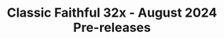 ---
title: Classic Faithful 32x - August 2024 Pre-releases
permalink: /classicfaithful/32x-Aug-2024
header_img: https://database.faithfulpack.net/images/website/posts/cf32x/Aug-2024.jpg

description: |
  Classic Faithful 32x has a new update in store; a Pre-Release for 1.21. Long overdue, this update adds all of the blocks and items pertaining to Update 1.21. Remaining are the paintings and most of the entities for a full release. Additionally, a plethora of existing textures were overhauled. You can see all changes for yourself in the extended changelog below. NOTE: Textures that are exclusively for the Jappa or Programmer Art pack respectively will have a [Jappa] or [PA] prefix attached to them.

changelog:
  Added:
    Block:
      - Crafter Bottom (FHLX, Lillie Rose)
      - Crafter East (FHLX)
      - Crafter East Crafting (FHLX)
      - Crafter East Triggered (FHLX)
      - Crafter North (FHLX)
      - Crafter North Crafting (FHLX)
      - Crafter South (FHLX)
      - Crafter South Triggered (FHLX)
      - Crafter West (FHLX)
      - Crafter West Crafting (FHLX)
      - Crafter West Triggered (FHLX)
      - Copper Bulb (FHLX)
      - Copper Bulb Lit (FHLX)
      - Copper Bulb Lit Powered (FHLX)
      - Copper Bulb Powered (FHLX)
      - Copper Door Bottom (FHLX)
      - Copper Door Top (FHLX)
      - Copper Grate (FHLX)
      - Copper Trapdoor (FHLX, Evorp)
      - Exposed Copper Bulb (FHLX)
      - Exposed Copper Bulb Lit (FHLX)
      - Exposed Copper Bulb Lit Powered (FHLX)
      - Exposed Copper Bulb Powered (FHLX)
      - Exposed Copper Door Bottom (FHLX)
      - Exposed Copper Door Top (FHLX)
      - Exposed Copper Grate (FHLX)
      - Exposed Copper Trapdoor (FHLX)
      - Oxidized Copper Bulb (FHLX)
      - Oxidized Copper Bulb Lit (FHLX)
      - Oxidized Copper Bulb Lit Powered (FHLX)
      - Oxidized Copper Bulb Powered (FHLX)
      - Oxidized Copper Door Bottom (FHLX)
      - Oxidized Copper Door Top (FHLX)
      - Oxidized Copper Grate (FHLX)
      - Oxidized Copper Trapdoor (FHLX)
      - Weathered Copper Bulb (FHLX)
      - Weathered Copper Bulb Lit (FHLX)
      - Weathered Copper Bulb Lit Powered (FHLX)
      - Weathered Copper Bulb Powered (FHLX)
      - Weathered Copper Door Bottom (FHLX)
      - Weathered Copper Door Top (FHLX)
      - Weathered Copper Grate (FHLX)
      - Weathered Copper Trapdoor (FHLX)
      - Trial Spawner Top Ejecting Reward (FHLX)
      - Trial Spawner Top Inactive (FHLX)
      - Trial Spawner Side Inactive (FHLX, Evorp)
      - Trial Spawner Top Active (FHLX)
      - Trial Spawner Side Active (FHLX, Evorp)
      - Vault Front On (FHLX)
      - Vault Bottom (FHLX, Evorp)
      - Vault Side On (FHLX)
      - Vault Front Ejecting (FHLX)
      - Vault Top Ejecting (FHLX, Evorp)
      - Vault Side Off (FHLX)
      - Vault Front Off (FHLX, Evorp)
      - Vault Top (FHLX, Evorp)
      - Heavy Core (FHLX)
      - Flow Pottery Pattern (FHLX)
      - Guster Pottery Pattern (FHLX)
      - Scrape Pottery Pattern (FHLX)
      - Trial Spawner Side Active Ominous (FHLX, Evorp)
      - Trial Spawner Side Inactive Ominous (FHLX, Evorp)
      - Trial Spawner Top Active Ominous (FHLX)
      - Trial Spawner Top Ejecting Reward Ominous (FHLX)
      - Trial Spawner Top Inactive Ominous (FHLX)
      - Vault Front Off Ominous (FHLX)
      - Vault Side On Ominous (FHLX)
      - Vault Top Ejecting Ominous (FHLX, Evorp)
      - Vault Top Ominous (FHLX, Evorp)
      - Vault Front Ejecting Ominous (FHLX)
      - Vault Front On Ominous (FHLX)
      - Trial Spawner Bottom (FHLX, Evorp)
    Entity:
      - "[PA] Husk (TheGeometrycosYT, Evorp, Vattic)"
      - Breeze (Webaccount284)
    Font:
      - Accented (DMgaming, Pomi108, Evorp, Vattic)
      - Accented (DMgaming, Pomi108, Evorp, Vattic)
    GUI:
      - X (DMgaming)
      - XHover (DMgaming)
      - XPress (DMgaming)
      - Dismount (Shaggy)
      - Dismount Pressed (Shaggy)
      - Flyingascend (Shaggy)
      - Flyingdescend (Shaggy)
      - Flyingdescend Pressed (Shaggy)
      - Jump (Shaggy)
      - Jump Pressed (Shaggy)
      - Sneak (Shaggy)
      - Sneak Pressed (Shaggy)
      - Flyingascend Pressed (Shaggy)
      - Background (Shaggy)
      - Snapshot Realms (Jamiscus)
      - Down (Shaggy)
      - Large Button (Shaggy)
      - Right Pressed (Shaggy)
      - Down Pressed (Shaggy)
      - Large Button Pressed (Shaggy)
      - Left Pressed (Shaggy)
      - Left (Shaggy)
      - Right (Shaggy)
      - Up (Shaggy)
      - Up Left (Shaggy)
      - Up Left Pressed (Shaggy)
      - Up Pressed (Shaggy)
      - Up Right (Shaggy)
      - Up Right Pressed (Shaggy)
      - Footer Separator (FHLX)
      - Header Separator (FHLX)
      - Tab (FHLX)
      - Tab Highlighted (FHLX)
      - Tab Selected (FHLX)
      - Tab Selected Highlighted (FHLX)
      - Inworld Footer Separator (FHLX)
      - Inworld Header Separator (FHLX)
      - "[PA] Menu Background (Shaggy, Vattic)"
      - "[PA] Menu List Background (Shaggy, Vattic)"
    Item:
      - Trial Key (FHLX)
      - Armadillo Scute (FHLX)
      - Wolf Armor (FHLX)
      - Wind Charge (DMgaming, Evorp, TheGeometrycosYT)
      - Wolf Armor Overlay (FHLX)
      - Bolt Armor Trim Smithing Template (FHLX)
      - Breeze Rod (TheGeometrycosYT)
      - Flow Armor Trim Smithing Template (FHLX)
      - Flow Pottery Sherd (FHLX)
      - Guster Pottery Sherd (FHLX)
      - Mace (Shaggy)
      - Scrape Pottery Sherd (FHLX)
      - Ominous Bottle (Shaggy)
      - Ominous Trial Key (FHLX)
      - "[Jappa] Map Trial Chambers (Shaggy, Evorp)"
      - "[PA] Map Trial Chambers (liamj987, Vattic)"
      - Music Disc Creator (FHLX)
      - Music Disc Creator Music Box (FHLX)
      - Music Disc Precipice (Evorp, Vattic)
    Mob Effect:
      - Bad Omen (FHLX)
      - Infested (FHLX)
      - Oozing (FHLX)
      - Raid Omen (DMgaming, Vattic, Evorp, FHLX)
      - Trial Omen (FHLX)
      - Weaving (FHLX)
      - Wind Charged (Evorp, FHLX)
    UI:
      - Recipe Book Light Button (Shaggy)
      - Recipe Book Light Button Pressed (Shaggy)
      - TabLeftFrontBottomMostHover (Shaggy)
      - TabLeftFrontHover (Shaggy)
      - TabLeftFrontTopMostHover (Shaggy)
      - TabRightFrontBottomMostHover (Shaggy)
      - TabRightFrontHover (Shaggy)
      - TabRightFrontTopMostHover (Shaggy)
      - TabTopFrontHover (Shaggy)
      - TabTopFrontLeftMostHover (Shaggy)
      - TabTopFrontRightMostHover (Shaggy)
      - Tooltip Inverted Chevron (Webaccount284)
      - World Glyph Desaturated (Webaccount284)
      - Joystick Knob (Shaggy)
      - Crafter Item Border (liamj987, FHLX)
      - Redstone Arrow Vertical Powered (liamj987, FHLX)
      - Redstone Arrow Vertical Unpowered (liamj987, FHLX)
      - Slot Enabled (liamj987, FHLX)
      - Slot Enabled Hover (liamj987, FHLX)
      - Bubble Empty (liamj987, Vattic)
      - PreviewIcon (DMgaming)
    Realms:
      - Realms Button Borderless Default (DMgaming)
      - Realms Button Borderless Hover (DMgaming)
      - Realms Button Borderless Hover Pressed (DMgaming)
      - Realms Button Borderless Lighthoverflag (DMgaming)
      - Realms Button Borderless Lightpressedflag (DMgaming)
      - Realms Button Borderless No Hover Pressed (DMgaming)
      - Realms Chevron Play (Shaggy)
    Map:
      - Jungle Temple (FHLX)
      - Swamp Hut (FHLX)
      - Desert Village (FHLX)
      - Plains Village (FHLX)
      - Savanna Village (FHLX)
      - Snowy Village (FHLX)
      - Taiga Village (FHLX)
      - Trial Chambers (Evorp)
      - "[Jappa] Ocean Monument (Evorp, FHLX)"
      - "[Jappa] Woodland Mansion (FHLX)"
    Particle:
      - Trial Spawner Detection 1 (liamj987)
      - Trial Spawner Detection 2 (liamj987)
      - Trial Spawner Detection 4 (Shaggy)
      - Trial Spawner Detection 3 (Shaggy)
      - Trial Spawner Detection 0 (Shaggy)
      - Trial Spawner Atlas (liamj987, Shaggy)
      - Infested (FHLX)
      - Ominous Spawning (Shaggy)
      - Raid Omen (Evorp, FHLX)
      - Small Gust 0 (FHLX)
      - Small Gust 1 (FHLX)
      - Small Gust 2 (FHLX)
      - Small Gust 3 (FHLX)
      - Small Gust 4 (FHLX)
      - Small Gust 5 (FHLX)
      - Small Gust 6 (FHLX)
      - Trial Omen (Evorp, FHLX)
      - Trial Spawner Detection Ominous 0 (liamj987, Shaggy)
      - Trial Spawner Detection Ominous 1 (liamj987)
      - Trial Spawner Detection Ominous 2 (liamj987)
      - Trial Spawner Detection Ominous 3 (liamj987, Shaggy)
      - Trial Spawner Detection Ominous 4 (liamj987, Shaggy)
      - Trial Spawner Ominous Atlas (liamj987, Shaggy)
    Armor:
      - Bolt (Shaggy)
      - Bolt Leggings (Shaggy)
      - Flow (Shaggy)
      - Flow Leggings (Shaggy)
    Painting:
      - Backyard (Evorp)
      - Changing (Evorp)
      - Endboss (Evorp)
      - Lowmist (Evorp, Jamiscus)
  Changed:
    Block:
      - Bamboo Stalk (Evorp, pcblox39)
      - Basalt Side (Evorp, Pythagoras_314)
      - Bell Bottom (Evorp)
      - Bell Side (Evorp)
      - Bell Top (Evorp)
      - "[Jappa] Furnace Front (Evorp)"
      - "[Jappa] Furnace Front On (Evorp)"
      - "[Jappa] Glow Item Frame (Evorp, ZapPack)"
      - "[PA] Glow Item Frame (Evorp, Vattic)"
      - Grindstone Pivot (Evorp)
      - Grindstone Round (Evorp)
      - Grindstone Side (Evorp)
      - Lightning Rod (Evorp)
      - Netherite Block (Evorp, Pythagoras_314)
      - "[Jappa] Nether Wart Block (Evorp, ZapPack)"
      - "[Jappa] Observer Back (Evorp)"
      - "[Jappa] Observer Back On (Evorp)"
      - "[Jappa] Observer Front (Evorp)"
      - "[Jappa] Observer Side (Evorp)"
      - "[Jappa] Piston Bottom (Evorp)"
      - "[Jappa] Piston Inner (Evorp)"
      - "[Jappa] Piston Side (Evorp)"
      - Polished Deepslate (Evorp)
      - "[Jappa] Polished Granite (Evorp)"
      - "[Jappa] Poppy (Evorp)"
      - "[Jappa] Prismarine Bricks (Evorp)"
      - "[Jappa] Spawner (Evorp)"
      - "[Jappa] Stonecutter Side (Evorp, HARYA_)"
      - Warped Wart Block (Evorp, ZapPack)
      - Missing Tile (Webaccount284)
      - Cherry Door Bottom (FHLX, Lillie Rose)
      - Cherry Door Top (FHLX, Lillie Rose)
      - Crafter Top (FHLX)
      - Crafter Top Crafting (FHLX)
      - Crafter Top Triggered (FHLX)
      - Polished Tuff (HARYA_, Evorp, Webaccount284)
      - Tuff Bricks (Evorp, FHLX)
      - Piston Arm (Evorp, Vattic)
      - Piston Arm Sticky (Evorp, Vattic)
    Entity:
      - Bell Body (Evorp)
      - "[Jappa] Wolf (Lillie Rose, HARYA_, Evorp)"
      - "[Jappa] Wolf Angry (Webaccount284, HARYA_, Evorp, Lillie Rose)"
      - "[Jappa] Wolf Tame (Webaccount284, HARYA_, Evorp, Lillie Rose)"
      - "[PA] Husk (TheGeometrycosYT, Evorp, Vattic)"
      - "[PA] Ari (Webaccount284, Lillie Rose)"
      - "[PA] Efe (Webaccount284, FHLX, Evorp, Lillie Rose)"
      - "[PA] Kai (Webaccount284, FHLX)"
      - "[PA] Makena (Webaccount284, FHLX)"
      - "[PA] Noor (Webaccount284, FHLX)"
      - "[PA] Sunny (Webaccount284, Lillie Rose)"
      - "[PA] Zuri (Webaccount284, Evorp)"
      - 1.8 Zombie Villager (TheGeometrycosYT)
    GUI:
      - "[Jappa] Empty Slot Emerald (Evorp)"
      - Wooden Planks (Shaggy, Evorp, ZapPack)
      - Scroller (Shaggy)
      - Text Field (Shaggy)
      - Text Field Highlighted (Shaggy)
    Item:
      - Bell (Evorp)
      - Campfire (Evorp)
      - "[Jappa] Coal (Evorp)"
      - "[Jappa] Cocoa Beans (Evorp)"
      - "[Jappa] Diamond Horse Armor (Evorp)"
      - "[Jappa] Emerald (Evorp)"
      - Glow Berries (Evorp)
      - "[Jappa] Golden Horse Armor (Evorp)"
      - "[Jappa] Gold Nugget (Evorp)"
      - Heart Of The Sea (Evorp)
      - "[Jappa] Iron Horse Armor (Evorp"
      - Iron Nugget (Evorp, ZapPack)
      - Lead (Evorp, thaky)
      - "[Jappa] Leather Horse Armor (Evorp"
      - "[Jappa] Saddle (Evorp)"
      - "[Jappa] Slime Ball (Evorp)"
      - Soul Campfire (Evorp)
      - Brush (Evorp)
      - Raiser Armor Trim Smithing Template (liamj987, FHLX)
      - Wayfinder Armor Trim Smithing Template (liamj987, FHLX)
      - Weathered Copper Door (FHLX)
      - Oxidized Copper Door (FHLX)
      - Exposed Copper Door (FHLX)
      - Copper Door (FHLX)
      - "[PA] Light Gray Dye (Evorp, Vattic)"
    Mob Effect:
      - 1.20 Bad Omen (DMgaming, Adrien_Sama, Evorp)
      - "[Jappa] Hero Of The Village (Evorp)"
    UI:
      - Cell Image Darkgrey (Shaggy)
      - Classic-button-hover (Shaggy)
      - Classic-button-pressed (Shaggy)
      - Classic-button (Shaggy)
      - Keyboard Tooltip Background (Shaggy)
      - Recipe Book Dark Button (Shaggy)
      - Recipe Book Dark Button Pressed (Shaggy)
      - Recipe Book Group Collapsed (Shaggy)
      - Recipe Book Group Expanded (Shaggy)
      - Recipe Book Item Bg (Shaggy)
      - Creator Glyph Color (DMgaming, Shaggy)
      - Smithing Material Slot Overlay (Evorp, Shaggy)
    Realms:
      - RealmsContent (DMgaming)
      - RealmsContentHover (DMgaming)
      - RealmsContentPressed (DMgaming)
  Fixed:
    Block:
      - Sniffer Egg Sides (aebrakerisaesthetic, FHLX)
      - "[PA] Hay Block Top (Evorp, Schmueles)"
      - "[PA] Lectern Top (Evorp)"
    GUI:
      - "[Jappa] Toasts (liamj987, Evorp, ZapPack)"
    UI:
      - Feedback (DMgaming)

downloads:
  1.21.x Jappa for Java Edition:
    CurseForge: https://www.curseforge.com/minecraft/texture-packs/classic-faithful-32x-jappa/download/5603047
    Modrinth: https://cdn.modrinth.com/data/woZSVbVu/versions/poDIpsmy/PR1.21-Jappa.zip
  1.21.x Jappa for Bedrock Edition:
    Direct Link: https://database.faithfulpack.net/packs/Classic-32x-Bedrock/Jappa/Classic%20Faithful%2032x%20Jappa%20-%20Latest.mcpack
  1.21.x Programmer Art for Java Edition:
    CurseForge: https://www.curseforge.com/minecraft/texture-packs/classic-faithful-32x-pa/download/5603066
    Modrinth: https://cdn.modrinth.com/data/bkFF9W8s/versions/eOHTGwRB/PR1.21-PA.zip
  1.21.x Programmer Art for Bedrock Edition:
    Direct Link: https://database.faithfulpack.net/packs/Classic-32x-Bedrock/Programmer%20Art/Classic%20Faithful%2032x%20Programmer%20Art%20-%20Latest.mcpack

---